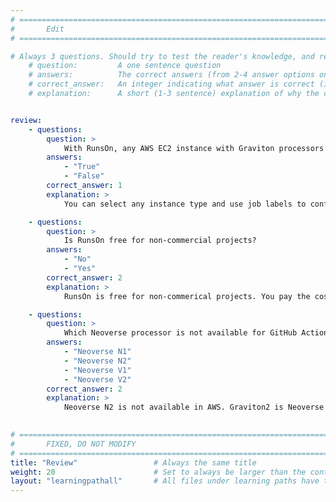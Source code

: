 ```yaml
---
# ================================================================================
#       Edit
# ================================================================================

# Always 3 questions. Should try to test the reader's knowledge, and reinforce the key points you want them to remember.
    # question:         A one sentence question
    # answers:          The correct answers (from 2-4 answer options only). Should be surrounded by quotes.
    # correct_answer:   An integer indicating what answer is correct (index starts from 0)
    # explanation:      A short (1-3 sentence) explanation of why the correct answer is correct. Can add additional context if desired


review:
    - questions:
        question: >
            With RunsOn, any AWS EC2 instance with Graviton processors can be used for GitHub Actions.
        answers:
            - "True"
            - "False"
        correct_answer: 1                   
        explanation: >
            You can select any instance type and use job labels to configure details such as number of vCPU and RAM size.

    - questions:
        question: >
            Is RunsOn free for non-commercial projects?
        answers:
            - "No"
            - "Yes"
        correct_answer: 2                   
        explanation: >
            RunsOn is free for non-commerical projects. You pay the cost of the EC2 instances that are used and a small free for the  AWS AppRunner service. 

    - questions:
        question: >
            Which Neoverse processor is not available for GitHub Actions when using RunsOn in AWS?
        answers:
            - "Neoverse N1"
            - "Neoverse N2"
            - "Neoverse V1"
            - "Neoverse V2"
        correct_answer: 2                    
        explanation: >
            Neoverse N2 is not available in AWS. Graviton2 is Neoverse N1, Graviton3 is Neoverse V1, and Graviton4 is Neoverse V2.
               

# ================================================================================
#       FIXED, DO NOT MODIFY
# ================================================================================
title: "Review"                 # Always the same title
weight: 20                      # Set to always be larger than the content in this path
layout: "learningpathall"       # All files under learning paths have this same wrapper
---
```

